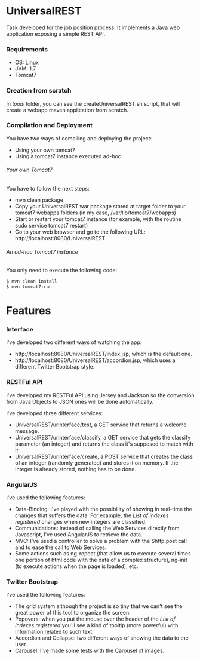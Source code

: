 # UniversalREST

Task developed for the job position process. It implements a Java web application exposing a simple REST API.

### Requirements

- OS: Linux
- JVM: 1.7
- Tomcat7

### Creation from scratch

In *tools* folder, you can see the createUniversalREST.sh script, that will create a webapp maven application from scratch.

### Compilation and Deployment

You have two ways of compiling and deploying the project:
- Using your own tomcat7
- Using a tomcat7 instance executed ad-hoc

###### Your own Tomcat7

You have to follow the next steps:
- mvn clean package
- Copy your UniversalREST.war package stored at target folder to your tomcat7 webapps folders (in my case, /var/lib/tomcat7/webapps)
- Start or restart your tomcat7 instance (for example, with the routine sudo service tomcat7 restart)
- Go to your web browser and go to the following URL: http://localhost:8080/UniversalREST

###### An ad-hoc Tomcat7 instance

You only need to execute the following code:
```sh
$ mvn clean install
$ mvn tomcat7:run
```

# Features

### Interface

I've developed two different ways of watching the app:
- http://localhost:8080/UniversalREST/index.jsp, which is the default one.
- http://localhost:8080/UniversalREST/accordion.jsp, which uses a different Twitter Bootstrap style.


### RESTFul API

I've developed my RESTFul API using Jersey and Jackson so the conversion from Java Objects to JSON ones will be done automatically.

I've developed three different services:
- UniversalREST/urinterface/test, a GET service that returns a welcome message.
- UniversalREST/urinterface/classify, a GET service that gets the classify parameter (an integer) and returns the class it's supposed to match with it.
- UniversalREST/urinterface/create, a POST service that creates the class of an integer (randomly generated) and stores it on memory. If the integer is already stored, nothing has to be done.

### AngularJS

I've used the following features:
- Data-Binding: I've played with the possibility of showing in real-time the changes that suffers the data. For example, the *List of indexes registered* changes when new integers are classified.
- Communications: Instead of calling the Web Services directly from Javascript, I've used AngularJS to retrieve the data.
- MVC: I've used a controller to solve a problem with the $http.post call and to ease the call to Web Services.
- Some actions such as ng-repeat (that allow us to execute several times one portion of html code with the data of a complex structure), ng-init (to execute actions when the page is loaded), etc.

### Twitter Bootstrap

I've used the following features:
- The grid system although the project is so tiny that we can't see the great power of this tool to organize the screen.
- Popovers: when you put the mouse over the header of the *List of indexes registered* you'll see a kind of tooltip (more powerful) with information related to such text.
- Accordion and Collapse: two different ways of showing the data to the user.
- Carousel: I've made some tests with the Carousel of images.
